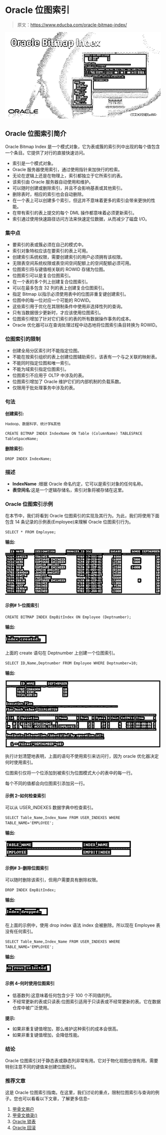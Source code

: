 # Oracle 位图索引

> 原文：<https://www.educba.com/oracle-bitmap-index/>

![Oracle Bitmap Index](img/2ad30885ba2affc378c502f4fdb47024.png)



## Oracle 位图索引简介

Oracle Bitmap Index 是一个模式对象，它为表或簇的索引列中出现的每个值包含一个条目。它提供了对行的直接快速访问。

*   索引是一个模式对象。
*   Oracle 服务器使用索引，通过使用指针来加快行的检索。
*   无论在逻辑上还是在物理上，索引都独立于它所索引的表。
*   该索引由 Oracle 服务器自动使用和维护。
*   可以随时创建或删除索引，并且不会影响基表或其他索引。
*   删除表时，相应的索引也会自动删除。
*   在一个表上可以创建多个索引，但这并不意味着更多的索引会带来更快的性能。
*   在带有索引的表上提交的每个 DML 操作都意味着必须更新索引。
*   索引通过使用快速路径访问方法来快速定位数据，从而减少了磁盘 I/O。

### 集中点

*   要索引的表或簇必须在自己的模式中。
*   索引对象特权应该在要索引的表上可用。
*   创建索引系统权限，需要创建索引的用户必须拥有该权限。
*   无限表空间系统权限或表空间空间配额上的空间配额必须可用。
*   位图索引将与键值相关联的 ROWID 存储为位图。
*   位图索引可以是复合位图索引。
*   在一个表的多个列上创建复合位图索引。
*   可以在最多包含 32 列的表上创建复合位图索引。
*   指定 Bitmap 以指示必须使用表中的位图非重复键创建索引。
*   位图中的每一位对应一个可能的 ROWID。
*   这些索引用于优化在其限制条件中使用非选择性列的查询。
*   只有当数据很少更新时，才应该使用位图索引。
*   位图索引增加了针对它们索引的表的所有数据操作事务的成本。
*   Oracle 优化器可以在查询处理过程中动态地将位图索引条目转换为 ROWID。

### 位图索引的限制

*   创建全局分区索引时不能指定位图。
*   不能在按索引组织的表上创建位图辅助索引，该表有一个与之关联的映射表。
*   不能同时指定位图和唯一索引。
*   不能为域索引指定位图索引。
*   位图索引不应用于 OLTP 中涉及的表。
*   位图索引增加了 Oracle 维护它们的内部机制的负载系数。
*   仅限用于批处理事务中涉及的表。

### 句法

**创建索引:**

<small>Hadoop、数据科学、统计学&其他</small>

`CREATE BITMAP INDEX IndexName ON Table (ColumnName) TABLESPACE
TableSpaceName;`

**删除索引:**

`DROP INDEX IndexName;`

### 描述

*   **IndexName** :根据 Oracle 命名约定，它可以是索引对象的任何名称。
*   **表空间名**:这是一个逻辑存储名，索引对象将被存储在这里。

### Oracle 位图索引示例

在本节中，我们将看到 Oracle 位图索引的实现及其行为。为此，我们将使用下面包含 14 条记录的示例表(Employee)来理解 Oracle 位图索引行为。

`SELECT * FROM Employee;`

**输出:**

![Oracle Bitmap Index output 1](img/cf266e73ad5b1ab9aa12ca76a925eb3b.png)



#### 示例# 1–位图索引

`CREATE BITMAP INDEX EmpBitIndex ON Employee (Deptnumber);`

**输出:**

![Oracle Bitmap Index output 2](img/4302956aed75dd1f033d7c32e36d018a.png)



上面的 create 语句在 Deptnumber 上创建一个位图索引。

`SELECT ID,Name,Deptnumber FROM Employee WHERE Deptnumber=10;`

**输出:**

![Oracle Bitmap Index output 3](img/49c2795104d579e7b2a35961087497b2.png)



执行计划清楚地表明，上面的语句不使用索引来访问行，因为 oracle 优化器决定何时使用索引。

位图索引仅将一个位添加到被索引为位图模式大小的表中的每一行。

每个不同的值都会向位图索引添加另一行。

#### 示例 2–如何检查索引

可以从 USER_INDEXES 数据字典中检查索引。

`SELECT Table_Name,Index_Name FROM USER_INDEXES WHERE
TABLE_NAME='EMPLOYEE';`

**输出:**

![output 4](img/4a194db6b9c883560aaf8a20246ac69e.png)



#### 示例# 3–删除位图索引

可以随时删除该索引，但用户需要具有删除权限。

`DROP INDEX EmpBitIndex;`

**输出:**

![output 5](img/841e1b2510711ac2cca4eac5c6eedf5f.png)



在上面的示例中，使用 drop index 语法 index 会被删除。所以现在 Employee 表没有任何索引。

`SELECT Table_Name,Index_Name FROM USER_INDEXES WHERE
TABLE_NAME='EMPLOYEE';`

**输出:**

![output 6](img/dd5152a00e6c134bf9734cdf0ce073f4.png)



#### 示例 4–何时使用位图索引

*   低基数列:这意味着任何包含少于 100 个不同值的列。
*   不经常更新的表或只读表:位图索引适用于只读表或不经常更新的表。它在数据仓库中被广泛使用。

**提示:**

*   如果非重复键值增加，那么维护这种索引的成本会很高。
*   如果非重复键值增加，会降低性能。

### 结论

Oracle 位图索引对于静态表或静态列非常有用。它对于物化视图也很有用。需要特别注意不同的键值来创建位图索引。

### 推荐文章

这是 Oracle 位图索引指南。在这里，我们讨论的重点，限制位图索引与查询的例子。您也可以看看以下文章，了解更多信息–

1.  [甲骨文用户](https://www.educba.com/oracle-users/)
2.  [甲骨文摘录()](https://www.educba.com/oracle-extract/)
3.  [Oracle 锁表](https://www.educba.com/oracle-lock-table/)
4.  [Oracle 回滚](https://www.educba.com/oracle-rollback/)





